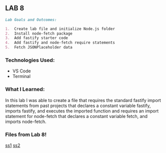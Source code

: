 ## LAB 8

```markdown
Lab Goals and Outcomes:

1.  Create lab file and initialize Node.js folder
2.  Install node-fetch package
3.  Add fastify starter code
4.  Add fastify and node-fetch require statements
5.  Fetch JSONPlaceholder data

```

### Technologies Used:
- VS Code
- Terminal

### What I Learned:
In this lab I was able to create a file that requires the standard fastify 
import statements from past projects that declares a constant variable fastify, 
imports fastify, and executes the imported function and requires an import statement
for node-fetch that declares a constant variable fetch, and imports node-fetch.


### Files from Lab 8!

[ss1](lab07.png)
[ss2](lab-07.png)
